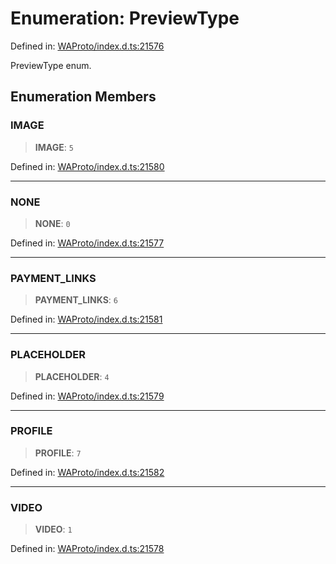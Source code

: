 # Enumeration: PreviewType

Defined in: [WAProto/index.d.ts:21576](https://github.com/Fokusdotid/Baileys/blob/c2e37a764497a58082d1525ba2f083f341e3eefa/WAProto/index.d.ts#L21576)

PreviewType enum.

## Enumeration Members

### IMAGE

> **IMAGE**: `5`

Defined in: [WAProto/index.d.ts:21580](https://github.com/Fokusdotid/Baileys/blob/c2e37a764497a58082d1525ba2f083f341e3eefa/WAProto/index.d.ts#L21580)

***

### NONE

> **NONE**: `0`

Defined in: [WAProto/index.d.ts:21577](https://github.com/Fokusdotid/Baileys/blob/c2e37a764497a58082d1525ba2f083f341e3eefa/WAProto/index.d.ts#L21577)

***

### PAYMENT\_LINKS

> **PAYMENT\_LINKS**: `6`

Defined in: [WAProto/index.d.ts:21581](https://github.com/Fokusdotid/Baileys/blob/c2e37a764497a58082d1525ba2f083f341e3eefa/WAProto/index.d.ts#L21581)

***

### PLACEHOLDER

> **PLACEHOLDER**: `4`

Defined in: [WAProto/index.d.ts:21579](https://github.com/Fokusdotid/Baileys/blob/c2e37a764497a58082d1525ba2f083f341e3eefa/WAProto/index.d.ts#L21579)

***

### PROFILE

> **PROFILE**: `7`

Defined in: [WAProto/index.d.ts:21582](https://github.com/Fokusdotid/Baileys/blob/c2e37a764497a58082d1525ba2f083f341e3eefa/WAProto/index.d.ts#L21582)

***

### VIDEO

> **VIDEO**: `1`

Defined in: [WAProto/index.d.ts:21578](https://github.com/Fokusdotid/Baileys/blob/c2e37a764497a58082d1525ba2f083f341e3eefa/WAProto/index.d.ts#L21578)
